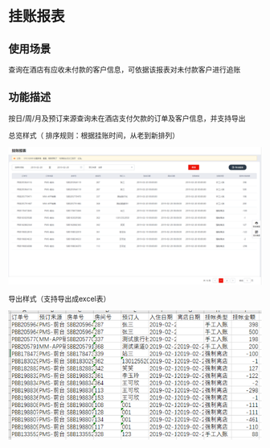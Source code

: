 # 挂账报表

## 使用场景

查询在酒店有应收未付款的客户信息，可依据该报表对未付款客户进行追账

## 功能描述

 按日/周/月及预订来源查询未在酒店支付欠款的订单及客户信息，并支持导出

总览样式（ 排序规则：根据挂账时间，从老到新排列）

![](../../../.gitbook/assets/image%20%2816%29.png)

 导出样式（支持导出成excel表）

![](../../../.gitbook/assets/image%20%2893%29.png)

